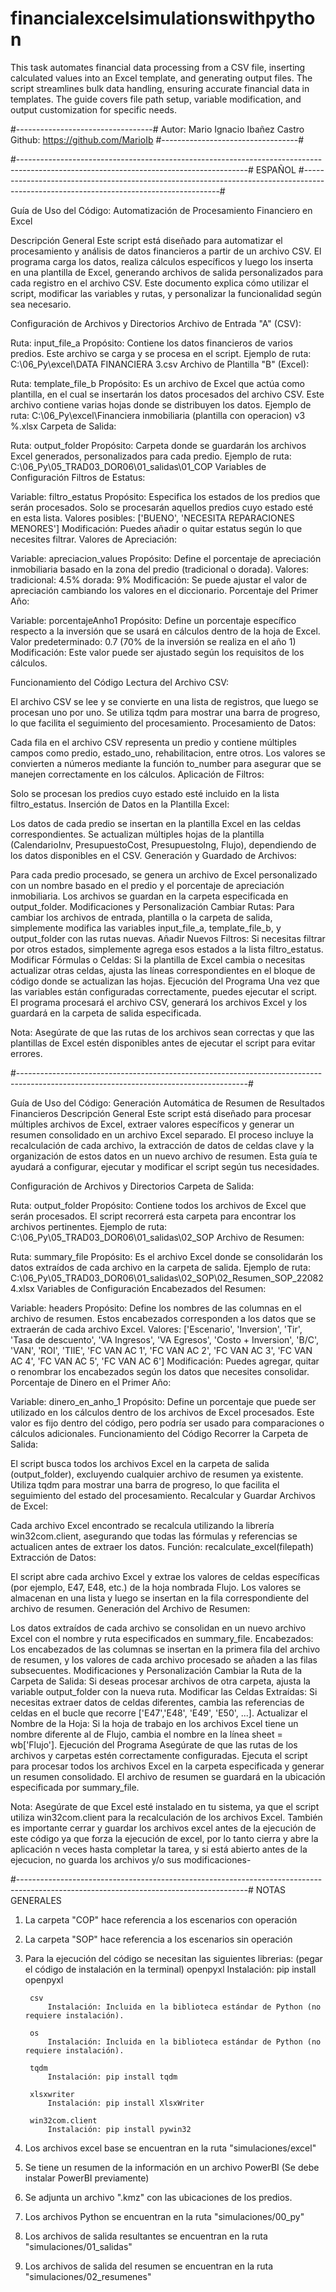 # financialexcelsimulationswithpython
This task automates financial data processing from a CSV file, inserting calculated values into an Excel template, and generating output files. The script streamlines bulk data handling, ensuring accurate financial data in templates. The guide covers file path setup, variable modification, and output customization for specific needs.


#----------------------------------#
Autor: Mario Ignacio Ibañez Castro
Github: https://github.com/MarioIb
#----------------------------------#

#---------------------------------------------------------------------------------------------------------------------------------------#
ESPAÑOL
#---------------------------------------------------------------------------------------------------------------------------------------#

Guía de Uso del Código: Automatización de Procesamiento Financiero en Excel

Descripción General
Este script está diseñado para automatizar el procesamiento y análisis de datos financieros a partir de un archivo CSV. 
El programa carga los datos, realiza cálculos específicos y luego los inserta en una plantilla de Excel, generando archivos 
de salida personalizados para cada registro en el archivo CSV. Este documento explica cómo utilizar el script, modificar 
las variables y rutas, y personalizar la funcionalidad según sea necesario.

Configuración de Archivos y Directorios
Archivo de Entrada "A" (CSV):

Ruta: input_file_a
Propósito: Contiene los datos financieros de varios predios. Este archivo se carga y se procesa en el script.
Ejemplo de ruta: C:\06_Py\excel\DATA FINANCIERA 3.csv
Archivo de Plantilla "B" (Excel):

Ruta: template_file_b
Propósito: Es un archivo de Excel que actúa como plantilla, en el cual se insertarán los datos procesados del archivo CSV. 
Este archivo contiene varias hojas donde se distribuyen los datos.
Ejemplo de ruta: C:\06_Py\excel\Financiera inmobiliaria (plantilla con operacion) v3 %.xlsx
Carpeta de Salida:

Ruta: output_folder
Propósito: Carpeta donde se guardarán los archivos Excel generados, personalizados para cada predio.
Ejemplo de ruta: C:\06_Py\05_TRAD03_DOR06\01_salidas\01_COP
Variables de Configuración
Filtros de Estatus:

Variable: filtro_estatus
Propósito: Especifica los estados de los predios que serán procesados. Solo se procesarán aquellos predios cuyo estado esté en esta lista.
Valores posibles: ['BUENO', 'NECESITA REPARACIONES MENORES']
Modificación: Puedes añadir o quitar estatus según lo que necesites filtrar.
Valores de Apreciación:

Variable: apreciacion_values
Propósito: Define el porcentaje de apreciación inmobiliaria basado en la zona del predio (tradicional o dorada).
Valores:
tradicional: 4.5%
dorada: 9%
Modificación: Se puede ajustar el valor de apreciación cambiando los valores en el diccionario.
Porcentaje del Primer Año:

Variable: porcentajeAnho1
Propósito: Define un porcentaje específico respecto a la inversión que se usará en cálculos dentro de la hoja de Excel.
Valor predeterminado: 0.7 (70% de la inversión se realiza en el año 1)
Modificación: Este valor puede ser ajustado según los requisitos de los cálculos.


Funcionamiento del Código
Lectura del Archivo CSV:

El archivo CSV se lee y se convierte en una lista de registros, que luego se procesan uno por uno.
Se utiliza tqdm para mostrar una barra de progreso, lo que facilita el seguimiento del procesamiento.
Procesamiento de Datos:

Cada fila en el archivo CSV representa un predio y contiene múltiples campos como predio, estado_uno, rehabilitacion, entre otros.
Los valores se convierten a números mediante la función to_number para asegurar que se manejen correctamente en los cálculos.
Aplicación de Filtros:

Solo se procesan los predios cuyo estado esté incluido en la lista filtro_estatus.
Inserción de Datos en la Plantilla Excel:

Los datos de cada predio se insertan en la plantilla Excel en las celdas correspondientes.
Se actualizan múltiples hojas de la plantilla (CalendarioInv, PresupuestoCost, PresupuestoIng, Flujo), dependiendo de los datos 
disponibles en el CSV.
Generación y Guardado de Archivos:

Para cada predio procesado, se genera un archivo de Excel personalizado con un nombre basado en el predio y el porcentaje de 
apreciación inmobiliaria.
Los archivos se guardan en la carpeta especificada en output_folder.
Modificaciones y Personalización
Cambiar Rutas: Para cambiar los archivos de entrada, plantilla o la carpeta de salida, simplemente modifica las variables input_file_a, 
template_file_b, y output_folder con las rutas nuevas.
Añadir Nuevos Filtros: Si necesitas filtrar por otros estados, simplemente agrega esos estados a la lista filtro_estatus.
Modificar Fórmulas o Celdas: Si la plantilla de Excel cambia o necesitas actualizar otras celdas, ajusta las líneas correspondientes 
en el bloque de código donde se actualizan las hojas.
Ejecución del Programa
Una vez que las variables están configuradas correctamente, puedes ejecutar el script. El programa procesará el archivo CSV, generará 
los archivos Excel y los guardará en la carpeta de salida especificada.

Nota: Asegúrate de que las rutas de los archivos sean correctas y que las plantillas de Excel estén disponibles antes de ejecutar el 
script para evitar errores.


#---------------------------------------------------------------------------------------------------------------------------------------#


Guía de Uso del Código: Generación Automática de Resumen de Resultados Financieros
Descripción General
Este script está diseñado para procesar múltiples archivos de Excel, extraer valores específicos y generar un resumen consolidado en un 
archivo Excel separado. El proceso incluye la recalculación de cada archivo, la extracción de datos de celdas clave y la organización de 
estos datos en un nuevo archivo de resumen. Esta guía te ayudará a configurar, ejecutar y modificar el script según tus necesidades.

Configuración de Archivos y Directorios
Carpeta de Salida:

Ruta: output_folder
Propósito: Contiene todos los archivos de Excel que serán procesados. El script recorrerá esta carpeta para encontrar los archivos pertinentes.
Ejemplo de ruta: C:\06_Py\05_TRAD03_DOR06\01_salidas\02_SOP
Archivo de Resumen:

Ruta: summary_file
Propósito: Es el archivo Excel donde se consolidarán los datos extraídos de cada archivo en la carpeta de salida.
Ejemplo de ruta: C:\06_Py\05_TRAD03_DOR06\01_salidas\02_SOP\02_Resumen_SOP_220824.xlsx
Variables de Configuración
Encabezados del Resumen:

Variable: headers
Propósito: Define los nombres de las columnas en el archivo de resumen. Estos encabezados corresponden a los datos que se extraerán de 
cada archivo Excel.
Valores:
['Escenario', 'Inversion', 'Tir', 'Tasa de descuento', 'VA Ingresos', 'VA Egresos', 'Costo + Inversion', 'B/C', 'VAN', 'ROI', 'TIIE', 
'FC VAN AC 1', 'FC VAN AC 2', 'FC VAN AC 3', 'FC VAN AC 4', 'FC VAN AC 5', 'FC VAN AC 6']
Modificación: Puedes agregar, quitar o renombrar los encabezados según los datos que necesites consolidar.
Porcentaje de Dinero en el Primer Año:

Variable: dinero_en_anho_1
Propósito: Define un porcentaje que puede ser utilizado en los cálculos dentro de los archivos de Excel procesados. 
Este valor es fijo dentro del código, pero podría ser usado para comparaciones o cálculos adicionales.
Funcionamiento del Código
Recorrer la Carpeta de Salida:

El script busca todos los archivos Excel en la carpeta de salida (output_folder), excluyendo cualquier archivo de resumen ya existente.
Utiliza tqdm para mostrar una barra de progreso, lo que facilita el seguimiento del estado del procesamiento.
Recalcular y Guardar Archivos de Excel:

Cada archivo Excel encontrado se recalcula utilizando la librería win32com.client, asegurando que todas las fórmulas y referencias 
se actualicen antes de extraer los datos.
Función: recalculate_excel(filepath)
Extracción de Datos:

El script abre cada archivo Excel y extrae los valores de celdas específicas (por ejemplo, E47, E48, etc.) de la hoja nombrada Flujo.
Los valores se almacenan en una lista y luego se insertan en la fila correspondiente del archivo de resumen.
Generación del Archivo de Resumen:

Los datos extraídos de cada archivo se consolidan en un nuevo archivo Excel con el nombre y ruta especificados en summary_file.
Encabezados: Los encabezados de las columnas se insertan en la primera fila del archivo de resumen, y los valores de cada archivo 
procesado se añaden a las filas subsecuentes.
Modificaciones y Personalización
Cambiar la Ruta de la Carpeta de Salida: Si deseas procesar archivos de otra carpeta, ajusta la variable output_folder con la nueva ruta.
Modificar las Celdas Extraídas: Si necesitas extraer datos de celdas diferentes, cambia las referencias de celdas en el bucle que recorre 
['E47','E48', 'E49', 'E50', ...].
Actualizar el Nombre de la Hoja: Si la hoja de trabajo en los archivos Excel tiene un nombre diferente al de Flujo, cambia el nombre en la 
línea sheet = wb['Flujo'].
Ejecución del Programa
Asegúrate de que las rutas de los archivos y carpetas estén correctamente configuradas.
Ejecuta el script para procesar todos los archivos Excel en la carpeta especificada y generar un resumen consolidado.
El archivo de resumen se guardará en la ubicación especificada por summary_file.



Nota: Asegúrate de que Excel esté instalado en tu sistema, ya que el script utiliza win32com.client para la recalculación de los archivos Excel.
También es importante cerrar y guardar los archivos excel antes de la ejecución de este código ya que forza la ejecución de excel, por lo tanto cierra
y abre la aplicación n veces hasta completar la tarea, y si está abierto antes de la ejecucion, no guarda los archivos y/o sus modificaciones-


#---------------------------------------------------------------------------------------------------------------------------------------#
NOTAS GENERALES


1. La carpeta "COP" hace referencia a los escenarios con operación

2. La carpeta "SOP" hace referencia a los escenarios sin operación

3. Para la ejecución del código se necesitan las siguientes librerias: (pegar el código de instalación en la terminal)
        openpyxl
            Instalación: pip install openpyxl
            
        csv
            Instalación: Incluida en la biblioteca estándar de Python (no requiere instalación).
            
        os
            Instalación: Incluida en la biblioteca estándar de Python (no requiere instalación).
            
        tqdm
            Instalación: pip install tqdm
            
        xlsxwriter
            Instalación: pip install XlsxWriter
            
        win32com.client
            Instalación: pip install pywin32

4. Los archivos excel base se encuentran en la ruta "simulaciones/excel"
5. Se tiene un resumen de la información en un archivo PowerBI (Se debe instalar PowerBI previamente)
6. Se adjunta un archivo ".kmz" con las ubicaciones de los predios.
7. Los archivos Python se encuentran en la ruta "simulaciones/00_py"
8. Los archivos de salida resultantes se encuentran en la ruta "simulaciones/01_salidas"
9. Los archivos de salida del resumen se encuentran en la ruta "simulaciones/02_resumenes"
